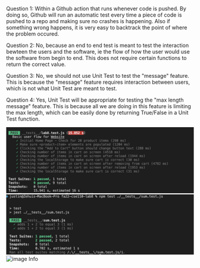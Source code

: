 Question 1:
Within a Github action that runs whenever code is pushed. By doing so, Github will run an automatic test every time a piece of code is pushed to a repo and making sure no crashes is happening. Also if something wrong happens, it is very easy to backtrack the point of where the problem occured.

Question 2:
No, because an end to end test is meant to test the interaction bewteen the users and the software, ie the flow of how the user would use the software from begin to end. This does not require certain functions to return the correct value.

Question 3:
No, we should not use Unit Test to test the "message" feature. This is because the "message" feature requires interaction between users, which is not what Unit Test are meant to test.

Question 4:
Yes, Unit Test will be appropriate for testing the "max length message" feature. This is because all we are doing in this feature is limiting the max length, which can be easily done by returning True/False in a Unit Test function.

![image Info](screenshots/la8.test.png "Screenshot of lab8 test")
![image Info](screenshots/sum.test.png "Screenshot of sum test")
![image Info](screenshots/la8.unit.png "Screenshot of unit test")
